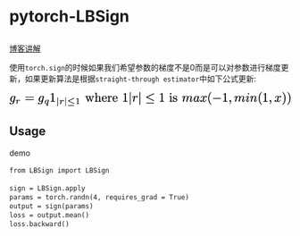 # pytorch-LBSign

##
[博客讲解](https://gaoliming123.github.io/2019/11/13/ste/)

使用``torch.sign``的时候如果我们希望参数的梯度不是0而是可以对参数进行梯度更新，如果更新算法是根据``straight-through estimator``中如下公式更新:

![](./images/0.png)
## Usage

demo

```
from LBSign import LBSign

sign = LBSign.apply
params = torch.randn(4, requires_grad = True)
output = sign(params)
loss = output.mean()
loss.backward()
```
